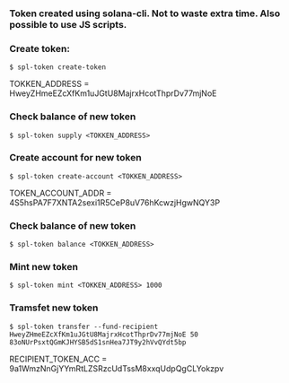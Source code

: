 ### Token created using solana-cli. Not to waste extra time. Also possible to use JS scripts.

### Create token:
```shell
$ spl-token create-token
```
TOKKEN_ADDRESS = HweyZHmeEZcXfKm1uJGtU8MajrxHcotThprDv77mjNoE

### Check balance of new token
```shell
$ spl-token supply <TOKKEN_ADDRESS>
```

### Create account for new token
```shell
$ spl-token create-account <TOKKEN_ADDRESS>
```
TOKEN_ACCOUNT_ADDR = 4S5hsPA7F7XNTA2sexi1R5CeP8uV76hKcwzjHgwNQY3P

### Check balance of new token
```shell
$ spl-token balance <TOKKEN_ADDRESS>
```

### Mint new token
```shell
$ spl-token mint <TOKKEN_ADDRESS> 1000
```

### Tramsfet new token
```shell
$ spl-token transfer --fund-recipient HweyZHmeEZcXfKm1uJGtU8MajrxHcotThprDv77mjNoE 50 83oNUrPsxtQGmKJHYSB5dS1snHea7JT9y2hVvQYdt5bp
```
RECIPIENT_TOKEN_ACC = 9a1WmzNnGjYYmRtLZSRzcUdTssM8xxqUdpQgCLYokzpv